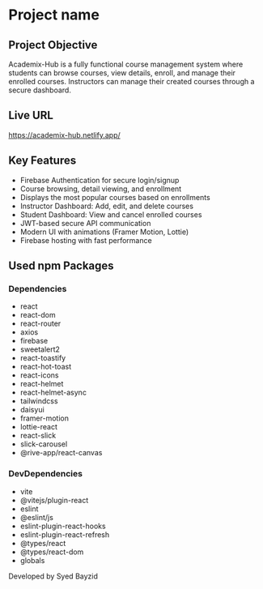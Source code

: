 # Project name


## Project Objective
Academix-Hub is a fully functional course management system where students can browse courses, view details, enroll, and manage their enrolled courses. Instructors can manage their created courses through a secure dashboard.

## Live URL
https://academix-hub.netlify.app/

## Key Features

- Firebase Authentication for secure login/signup
- Course browsing, detail viewing, and enrollment
- Displays the most popular courses based on enrollments
- Instructor Dashboard: Add, edit, and delete courses
- Student Dashboard: View and cancel enrolled courses
- JWT-based secure API communication
- Modern UI with animations (Framer Motion, Lottie)
- Firebase hosting with fast performance

## Used npm Packages

### Dependencies

- react
- react-dom
- react-router
- axios
- firebase
- sweetalert2
- react-toastify
- react-hot-toast
- react-icons
- react-helmet
- react-helmet-async
- tailwindcss
- daisyui
- framer-motion
- lottie-react
- react-slick
- slick-carousel
- @rive-app/react-canvas

### DevDependencies

- vite
- @vitejs/plugin-react
- eslint
- @eslint/js
- eslint-plugin-react-hooks
- eslint-plugin-react-refresh
- @types/react
- @types/react-dom
- globals

Developed by Syed Bayzid